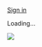 [Sign in](https://accounts.google.com/ServiceLogin?service=wise&passive=1209600&osid=1&continue=https://drive.google.com/file/u/1/d/17Q2EBGAVlHvBY3hf7PysYhp0H-Cuc4HR/edit&followup=https://drive.google.com/file/u/1/d/17Q2EBGAVlHvBY3hf7PysYhp0H-Cuc4HR/edit&ec=GAZAGQ)

Loading…

![](https://drive.google.com/drive-viewer/AKGpihYVZSFMVII6SRLyCI4AAEqoiQnR54ayeilICfD8l-S9vswaqBow8XlM9ODH5as23YWVXh4lNx3EqKG_0mNjRYJD3ooMjswDdw=s1600-rw-v1)